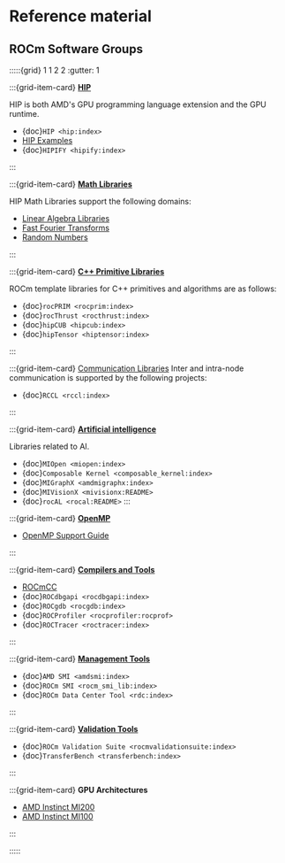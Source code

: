 # Reference material

## ROCm Software Groups

:::::{grid} 1 1 2 2
:gutter: 1

:::{grid-item-card}
**[HIP](./hip.md)**

HIP is both AMD's GPU programming language extension and the GPU runtime.

* {doc}`HIP <hip:index>`
* [HIP Examples](https://github.com/amd/rocm-examples/tree/develop/HIP-Basic)
* {doc}`HIPIFY <hipify:index>`

:::

:::{grid-item-card}
**[Math Libraries](./libraries/gpu_libraries/math.md)**

HIP Math Libraries support the following domains:

* [Linear Algebra Libraries](./libraries/gpu_libraries/math_linear_algebra.md)
* [Fast Fourier Transforms](./libraries/gpu_libraries/math_fft.md)
* [Random Numbers](./libraries/gpu_libraries/rand.md)

:::

:::{grid-item-card}
**[C++ Primitive Libraries](./libraries/gpu_libraries/c++_primitives.md)**

ROCm template libraries for C++ primitives and algorithms are as follows:

* {doc}`rocPRIM <rocprim:index>`
* {doc}`rocThrust <rocthrust:index>`
* {doc}`hipCUB <hipcub:index>`
* {doc}`hipTensor <hiptensor:index>`

:::

:::{grid-item-card} [Communication Libraries](./libraries/gpu_libraries/communication.md)
Inter and intra-node communication is supported by the following projects:

* {doc}`RCCL <rccl:index>`

:::

:::{grid-item-card}
**[Artificial intelligence](../rocm_ai.md)**

Libraries related to AI.

* {doc}`MIOpen <miopen:index>`
* {doc}`Composable Kernel <composable_kernel:index>`
* {doc}`MIGraphX <amdmigraphx:index>`
* {doc}`MIVisionX <mivisionx:README>`
* {doc}`rocAL <rocal:README>`
:::

:::{grid-item-card}
**[OpenMP](./openmp/openmp.md)**

* [OpenMP Support Guide](./openmp/openmp.md)

:::

:::{grid-item-card}
**[Compilers and Tools](./compilers_tools/index.md)**

* [ROCmCC](./rocmcc/rocmcc.md)
* {doc}`ROCdbgapi <rocdbgapi:index>`
* {doc}`ROCgdb <rocgdb:index>`
* {doc}`ROCProfiler <rocprofiler:rocprof>`
* {doc}`ROCTracer <roctracer:index>`

:::

:::{grid-item-card}
**[Management Tools](./compilers_tools/management_tools.md)**

* {doc}`AMD SMI <amdsmi:index>`
* {doc}`ROCm SMI <rocm_smi_lib:index>`
* {doc}`ROCm Data Center Tool <rdc:index>`

:::

:::{grid-item-card}
**[Validation Tools](./compilers_tools/validation_tools.md)**

* {doc}`ROCm Validation Suite <rocmvalidationsuite:index>`
* {doc}`TransferBench <transferbench:index>`

:::

:::{grid-item-card} **GPU Architectures**

* [AMD Instinct MI200](../conceptual/gpu_arch/mi250.md)
* [AMD Instinct MI100](../conceptual/gpu_arch/mi100.md)

:::

:::::
